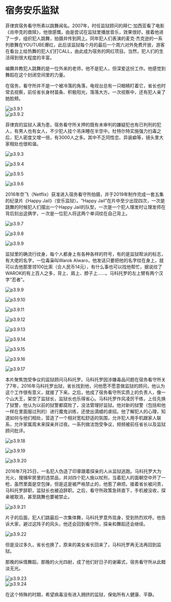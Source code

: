 # 宿务安乐监狱

菲律宾宿务看守所素以跳舞闻名。2007年，时任监狱顾问的拜仁·加西亚看了电影《肖申克的救赎》，他很感慨，由是尝试在监狱里播放音乐，效果很好。接着他进了一步，组织犯人跳舞，拍摄并传到网上。同年犯人们表演的麦克·杰克逊的一系列歌舞在YOUTUBE爆红，此后该监狱每个月的最后一个周六对外免费开放，游客在看台上给热舞的犯人们打CALL，由此成为宿务的网红项目。当然，犯人们的生活得到很大程度的丰富。

编舞并教犯人跳舞的是一位外来的老师，他不是犯人，但深爱这份工作。他感觉到舞蹈在这个封闭空间里的力量。

在宿务，看守所并不是一个被冷落的角落，电视台总有一只眼睛盯着它，省长也时常去视察，前任省长身材苗条、积极阳光，落落大方。一次视察中，还有犯人亲了她脸颊。

![p3.9.1](./images/3.9.1.jpg)  
![p3.9.2](./images/3.9.2.png)  

菲律宾的监狱人满为患，宿务看守所关押的既有未审判的嫌疑犯也有已判刑的犯人，有男人也有女人，不少犯人挂个吊床睡在半空中。杜特尔特实施强力扫毒之后，犯人密度又增一倍，有3000人之多。其中不乏同性恋、异装癖等，镜头里大家相处也很和谐。

![p3.9.3](./images/3.9.3.png)  

![p3.9.4](./images/3.9.4.png)  

![p3.9.5](./images/3.9.5.png)  

![p3.9.6](./images/3.9.6.jpg)  

2016年奈飞（Netflix）获准进入宿务看守所拍摄，并于2019年制作完成一套五集的纪录片《Happy Jail》（安乐监狱）。“Happy Jail”在片中至少出现四次，一次是跳舞的时候犯人们摆出一个Happy Jail的队型，一次是一个犯人理发时让理发师在背后刻出这俩字，一次是一位犯人将这两个单词纹在自己背上。

![p3.9.7](./images/3.9.7.jpeg)  

![p3.9.8](./images/3.9.8.png)  

![p3.9.9](./images/3.9.9.png)  

监狱里的确流行纹身，每个人都身上有各种各样的符号，有的是监狱帮派的标志，有大佬的名字，一位毒枭叫Warok Alwaro，他发话只要把他的名字纹在身上，就可以去他那里领100比索（合人民币14元），有什么事也可以找他帮忙，据说纹了WAROK的有上百人之多，背上、肩上、脖子上......。马科托罗的左上臂有两个汉字“忍者”。

![p3.9.9](./images/3.9.9.png)  

![p3.9.10](./images/3.9.10.png)  

![p3.9.11](./images/3.9.11.png)  

![p3.9.12](./images/3.9.12.png)  

![p3.9.13](./images/3.9.13.png)  

![p3.9.14](./images/3.9.14.png)  

![p3.9.15](./images/3.9.15.png)  

![p3.9.16](./images/3.9.16.png)  

![p3.9.17](./images/3.9.17.png)  

本片聚焦饱受争议的监狱顾问马科托罗。马科托罗因涉嫌毒品问题在宿务看守所关了7年，2016年马科托罗出狱，省长找到他，问他愿不愿意做监狱的顾问，他认为这个工作很有意义，就接了下来。之后，他成了宿务看守所实质上的负责人，像一个山大王，架空了监狱长，监狱长也乐得省心。马科托罗作风凌厉干练，上任先换了狱警，他认为以前的狱警都腐败了，没法管理好监狱。他对新的狱警（包括和他一样在里面服过刑的）进行魔鬼训练，还使出滴蜡的虐招。他了解犯人的心理，知道如何与他们相处，营造了一个相对宽松舒适的氛围，允许犯人用手机跟家人联系，允许家属周末来探亲并过夜。一系列做法饱受争议，频频被前任省长以及监狱顾问批评。

![p3.9.18](./images/3.9.18.jpg)  

![p3.9.19](./images/3.9.19.png)  

![p3.9.20](./images/3.9.20.png)  

2016年7月25日，一名犯人伪造了印章跟着探亲的人从监狱逃跑。马科托罗大为光火，搜捕牢房里的违禁品，并对四个犯人施以杖刑，当着犯人的面朝空中开了一枪，虽然里面是空包弹，但是这是被严格禁止的，他惹了麻烦。接着省长被问责，马科托罗辞职，监狱长也被迫辞职。之后，看守所政策急转直下，手机被没收，探亲被取消，甚至跳舞也要被禁止。

![p3.9.21](./images/3.9.21.jpg)  

片子的后面，犯人们跳最后一次集体舞，马科托罗意外现身，受到热烈欢呼。他告诉大家，避过这阵子的风头，他还会回到看守所，探亲和舞蹈还会继续。

![p3.9.22](./images/3.9.22.jpg)  

但是没过多久，省长也换了，原来的美女省长回来了，马科托罗再无法再回到监狱。

那晚的纵情舞蹈，那晚的火光四射，成了他们好日子的谢幕式，宿务看守所从此黯淡无光。

![p3.9.23](./images/3.9.23.jpg)  
![p3.9.24](./images/3.9.24.jpg)  

在这个特殊的时期，希望病毒没有进入拥挤的监狱，保佑所有人健康、平静。

